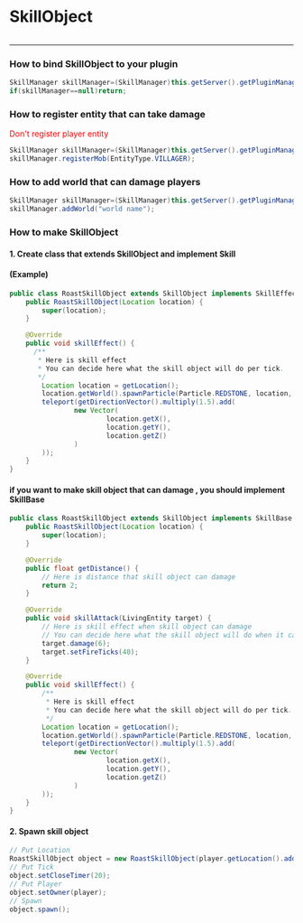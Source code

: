 <h1>SkillObject</h1>

<img src="https://img.shields.io/badge/JAVA-F80000?style=flat&logo=ORACLE&logoColor=white" alt="">

<hr/>

### How to bind SkillObject to your plugin

```java
SkillManager skillManager=(SkillManager)this.getServer().getPluginManager().getPlugin("SkillObject");
if(skillManager==null)return;
```

### How to register entity that can take damage

<span style="color:red">Don't register player entity</span>

```java
SkillManager skillManager=(SkillManager)this.getServer().getPluginManager().getPlugin("SkillObject");
skillManager.registerMob(EntityType.VILLAGER);
```

### How to add world that can damage players

```java
SkillManager skillManager=(SkillManager)this.getServer().getPluginManager().getPlugin("SkillObject");
skillManager.addWorld("world name");
```

### How to make SkillObject

#### 1. Create class that extends SkillObject and implement Skill

#### (Example)

```java
public class RoastSkillObject extends SkillObject implements SkillEffect {
	public RoastSkillObject(Location location) {
		super(location);
	}

	@Override
	public void skillEffect() {
	  /**
	   * Here is skill effect
	   * You can decide here what the skill object will do per tick.
	   */
		Location location = getLocation();
		location.getWorld().spawnParticle(Particle.REDSTONE, location, 1, (new Particle.DustOptions(Color.BLUE, 3)));
		teleport(getDirectionVector().multiply(1.5).add(
				new Vector(
						location.getX(),
						location.getY(),
						location.getZ()
				)
		));
	}
}
```

#### if you want to make skill object that can damage , you should implement SkillBase

```java
public class RoastSkillObject extends SkillObject implements SkillBase {
	public RoastSkillObject(Location location) {
		super(location);
	}

	@Override
	public float getDistance() {
		// Here is distance that skill object can damage
		return 2;
	}

	@Override
	public void skillAttack(LivingEntity target) {
		// Here is skill effect when skill object can damage
		// You can decide here what the skill object will do when it can damage
		target.damage(6);
		target.setFireTicks(40);
	}

	@Override
	public void skillEffect() {
		/**
		 * Here is skill effect
		 * You can decide here what the skill object will do per tick.
		 */
		Location location = getLocation();
		location.getWorld().spawnParticle(Particle.REDSTONE, location, 1, (new Particle.DustOptions(Color.BLUE, 3)));
		teleport(getDirectionVector().multiply(1.5).add(
				new Vector(
						location.getX(),
						location.getY(),
						location.getZ()
				)
		));
	}
}
```

#### 2. Spawn skill object

```java
// Put Location
RoastSkillObject object = new RoastSkillObject(player.getLocation().add(0, player.getEyeHeight(), 0));
// Put Tick
object.setCloseTimer(20);
// Put Player
object.setOwner(player);
// Spawn
object.spawn();
```
